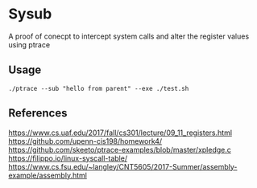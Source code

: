 # Sysub

A proof of conecpt to intercept system calls and alter the register values using ptrace

## Usage

```
./ptrace --sub "hello from parent" --exe ./test.sh
```

## References

https://www.cs.uaf.edu/2017/fall/cs301/lecture/09_11_registers.html
https://github.com/upenn-cis198/homework4/
https://github.com/skeeto/ptrace-examples/blob/master/xpledge.c
https://filippo.io/linux-syscall-table/
https://www.cs.fsu.edu/~langley/CNT5605/2017-Summer/assembly-example/assembly.html